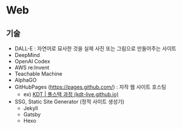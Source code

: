 # Web

## 기술

- DALL-E : 자연어로 묘사한 것을 실제 사진 또는 그림으로 만들어주는 사이트
- DeepMind
- OpenAI Codex
- AWS re:Invent
- Teachable Machine
- AlphaGO
- GitHubPages (https://pages.github.com/) : 자작 웹 사이트 호스팅
  - ex) [KDT | 풀스택 과정 (kdt-live.github.io)](https://kdt-live.github.io/)
- SSG, Static Site Generator (정적 사이트 생성기)
  - Jekyll
  - Gatsby
  - Hexo


